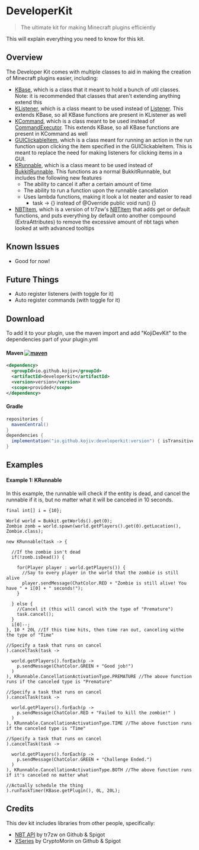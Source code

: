 # DeveloperKit

> The ultimate kit for making Minecraft plugins efficiently

This will explain everything you need to know for this kit.

## Overview

The Developer Kit comes with multiple classes to aid in making the creation of Minecraft plugins easier, including:

- [KBase](https://github.com/KojiV/DeveloperKit/blob/main/src/main/java/koji/developerkit/KBase.java), which is a class
  that it meant to hold a bunch of util classes. Note: it is recommended that classes that aren't extending anything
  extend this
- [KListener](https://github.com/KojiV/DeveloperKit/blob/main/src/main/java/koji/developerkit/listener/KListener.java),
  which is a class meant to be used instead
  of [Listener](https://hub.spigotmc.org/javadocs/bukkit/org/bukkit/event/Listener.html). This extends KBase, so all
  KBase functions are present in KListener as well
- [KCommand](https://github.com/KojiV/DeveloperKit/blob/main/src/main/java/koji/developerkit/commands/KCommand.java),
  which is a class meant to be used instead
  of [CommandExecutor](https://hub.spigotmc.org/javadocs/bukkit/org/bukkit/command/CommandExecutor.html). This extends
  KBase, so all KBase functions are present in KCommand as well
- [GUIClickableItem](https://github.com/KojiV/DeveloperKit/blob/main/src/main/java/koji/developerkit/gui/GUIClickableItem.java), which is a class meant for running an action in the run function upon clicking the item specified in the
  GUIClickableItem. This is meant to replace the need for making listeners for clicking items in a GUI.
- [KRunnable](https://github.com/KojiV/DeveloperKit/blob/main/src/main/java/koji/developerkit/runnable/KRunnable.java),
  which is a class meant to be used instead
  of [BukkitRunnable](https://hub.spigotmc.org/javadocs/bukkit/org/bukkit/scheduler/BukkitRunnable.html). This functions
  as a normal BukkitRunnable, but includes the following new features
  - The ability to cancel it after a certain amount of time
  - The ability to run a function upon the runnable cancellation
  - Uses lambda functions, making it look a lot neater and easier to read
    - task -> {} instead of @Override public void run() {}
- [NBTItem](https://github.com/KojiV/DeveloperKit/blob/main/src/main/java/koji/developerkit/utils/NBTItem.java), which is a version of tr7zw's [NBTItem](https://github.com/tr7zw/Item-NBT-API/blob/master/item-nbt-api/src/main/java/de/tr7zw/changeme/nbtapi/NBTItem.java) that adds get or default functions, and puts everything by default onto another compound (ExtraAttributes) to remove the excessive amount of nbt tags when looked at with advanced tooltips

## Known Issues
- Good for now!

## Future Things
- Auto register listeners (with toggle for it)
- Auto register commands (with toggle for it)

## Download

To add it to your plugin, use the maven import and add "KojiDevKit" to the dependencies part of your plugin.yml

#### Maven [![maven](https://img.shields.io/maven-central/v/io.github.kojiv/developerkit)](https://s01.oss.sonatype.org/content/repositories/releases/io/github/kojiv/developerkit/)

```xml
<dependency>
  <groupId>io.github.kojiv</groupId>
  <artifactId>developerkit</artifactId>
  <version>version</version>
  <scope>provided</scope>
</dependency>
```
#### Gradle

```gradle
repositories {
  mavenCentral()
}
dependencies {
  implementation("io.github.kojiv:developerkit:version") { isTransitive = false }
}
```

## Examples

#### Example 1: KRunnable

In this example, the runnable will check if the entity is dead, and cancel the runnable if it is, but no matter what it will be canceled in 10 seconds. 
```
final int[] i = {10};

World world = Bukkit.getWorlds().get(0);
Zombie zomb = world.spawn(world.getPlayers().get(0).getLocation(), Zombie.class);

new KRunnable(task -> {

  //If the zombie isn't dead
  if(!zomb.isDead()) {
  
    for(Player player : world.getPlayers()) {
      //Say to every player in the world that the zombie is still alive
      player.sendMessage(ChatColor.RED + "Zombie is still alive! You have " + i[0] + " seconds!");
    }
    
  } else {
    //Cancel it (this will cancel with the type of "Premature")
    task.cancel();
  }
  i[0]--;
}, 10 * 20L //If this time hits, then time ran out, canceling withe the type of "Time"

//Specify a task that runs on cancel
).cancelTask(task -> 
  
  world.getPlayers().forEach(p -> 
    p.sendMessage(ChatColor.GREEN + "Good job!")
  )
), KRunnable.CancellationActivationType.PREMATURE //The above function runs if the canceled type is "Premature"
  
//Specify a task that runs on cancel
).cancelTask(task -> 
  
  world.getPlayers().forEach(p ->
    p.sendMessage(ChatColor.RED + "Failed to kill the zombie!" )
  )
), KRunnable.CancellationActivationType.TIME //The above function runs if the canceled type is "Time"

//Specify a task that runs on cancel
).cancelTask(task -> 
  
  world.getPlayers().forEach(p ->
    p.sendMessage(ChatColor.GREEN + "Challenge Ended.")
  )
), KRunnable.CancellationActivationType.BOTH //The above function runs if it's canceled no matter what
  
//Actually schedule the thing
).runTaskTimer(KBase.getPlugin(), 0L, 20L); 
```

## Credits

This dev kit includes libraries from other people, specifically:

- [NBT API](https://www.spigotmc.org/resources/nbt-api.7939/) by tr7zw on Github & Spigot
- [XSeries](https://www.spigotmc.org/threads/xseries-xmaterial-xparticle-xsound-xpotion-titles-actionbar-etc.378136/) by
  CryptoMorin on Github & Spigot
